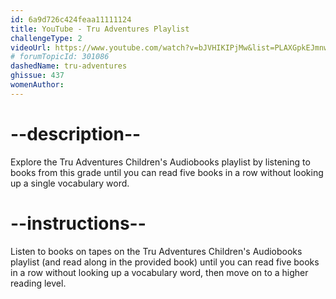```yaml
---
id: 6a9d726c424feaa11111124
title: YouTube - Tru Adventures Playlist
challengeType: 2
videoUrl: https://www.youtube.com/watch?v=bJVHIKIPjMw&list=PLAXGpkEJmnwp_sS6illjOWJ-PYzIY_Ot_
# forumTopicId: 301086
dashedName: tru-adventures
ghissue: 437
womenAuthor: 
---
```


# --description--

Explore the Tru Adventures Children's Audiobooks playlist by listening to books from this grade until you can read five books in a row without looking up a single vocabulary word.

# --instructions--

Listen to books on tapes on the Tru Adventures Children's Audiobooks playlist (and read along in the provided book) until you can read five books in a row without looking up a vocabulary word, then move on to a higher reading level.